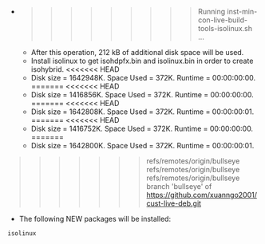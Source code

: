 * >>>>>>>>> Running inst-min-con-live-build-tools-isolinux.sh ...
  * After this operation, 212 kB of additional disk space will be used.
  * Install isolinux to get isohdpfx.bin and isolinux.bin in order to create isohybrid.
<<<<<<< HEAD
  * Disk size = 1642948K. Space Used = 372K. Runtime = 00:00:00:00.
=======
<<<<<<< HEAD
  * Disk size = 1416856K. Space Used = 372K. Runtime = 00:00:00:00.
=======
<<<<<<< HEAD
  * Disk size = 1642808K. Space Used = 372K. Runtime = 00:00:00:01.
=======
<<<<<<< HEAD
  * Disk size = 1416752K. Space Used = 372K. Runtime = 00:00:00:00.
=======
  * Disk size = 1642800K. Space Used = 372K. Runtime = 00:00:00:01.
>>>>>>> refs/remotes/origin/bullseye
>>>>>>> refs/remotes/origin/bullseye
>>>>>>> refs/remotes/origin/bullseye
>>>>>>> branch 'bullseye' of https://github.com/xuanngo2001/cust-live-deb.git
  * The following NEW packages will be installed:
  ```bash
isolinux
  ```
